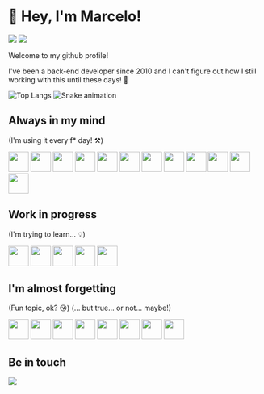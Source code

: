 # 👋 Hey, I'm Marcelo! 
![](https://komarev.com/ghpvc/?username=mmmartinelli&color=yellowgreen&abbreviated=true)
![](https://img.shields.io/github/followers/mmmartinelli)

Welcome to my github profile!

I've been a back-end developer since 2010 and I can't figure out how I still working with this until these days! 🤔 

![Top Langs](https://github-readme-stats.vercel.app/api/top-langs/?username=mmmartinelli&theme=merko) 
![Snake animation](https://github.com/mmmartinelli/mmmartinelli/blob/output/github-contribution-grid-snake.svg)

## Always in my mind
(I'm using it every f* day! ⚒️)

<img loading="lazy" src="https://cdn.jsdelivr.net/gh/devicons/devicon/icons/vscode/vscode-original.svg" width="40" height="40"/> <img loading="lazy" src="https://cdn.jsdelivr.net/gh/devicons/devicon/icons/csharp/csharp-original.svg" width="40" height="40"/> <img loading="lazy" src="https://cdn.jsdelivr.net/gh/devicons/devicon/icons/dotnetcore/dotnetcore-original.svg" width="40" height="40"/> <img loading="lazy" src="https://cdn.jsdelivr.net/gh/devicons/devicon/icons/redis/redis-original.svg" width="40" height="40"/> <img loading="lazy" src="https://cdn.jsdelivr.net/gh/devicons/devicon/icons/docker/docker-original.svg" width="40" height="40"/> <img loading="lazy" src="https://cdn.jsdelivr.net/gh/devicons/devicon/icons/postgresql/postgresql-original.svg" width="40" height="40"/> <img loading="lazy" src="https://cdn.jsdelivr.net/gh/devicons/devicon/icons/selenium/selenium-original.svg" width="40" height="40"/> <img loading="lazy" src="https://cdn.jsdelivr.net/gh/devicons/devicon/icons/azure/azure-original.svg" width="40" height="40"/> <img loading="lazy" src="https://cdn.jsdelivr.net/gh/devicons/devicon/icons/amazonwebservices/amazonwebservices-original.svg" width="40" height="40"/> <img loading="lazy" src="https://cdn.jsdelivr.net/gh/devicons/devicon/icons/linux/linux-original.svg" width="40" height="40"/> <img loading="lazy" src="https://cdn.jsdelivr.net/gh/devicons/devicon/icons/git/git-original.svg" width="40" height="40"/> <img loading="lazy" src="https://cdn.jsdelivr.net/gh/devicons/devicon/icons/nuget/nuget-original.svg" width="40" height="40"/>

## Work in progress
(I'm trying to learn... 💡)

<img loading="lazy" src="https://cdn.jsdelivr.net/gh/devicons/devicon/icons/rust/rust-plain.svg" width="40" height="40"/> <img loading="lazy" src="https://cdn.jsdelivr.net/gh/devicons/devicon/icons/python/python-original.svg" width="40" height="40"/> <img loading="lazy" src="https://cdn.jsdelivr.net/gh/devicons/devicon/icons/figma/figma-original.svg" width="40" height="40"/> <img loading="lazy" src="https://cdn.jsdelivr.net/gh/devicons/devicon/icons/typescript/typescript-original.svg" width="40" height="40"/> <img loading="lazy" src="https://cdn.jsdelivr.net/gh/devicons/devicon/icons/vuejs/vuejs-original.svg" width="40" height="40"/>

## I'm almost forgetting
(Fun topic, ok? 😘)
(... but true... or not... maybe!)

<img loading="lazy" src="https://cdn.jsdelivr.net/gh/devicons/devicon/icons/c/c-original.svg" width="40" height="40"/> <img loading="lazy" src="https://cdn.jsdelivr.net/gh/devicons/devicon/icons/cplusplus/cplusplus-original.svg" width="40" height="40"/> <img loading="lazy" src="https://cdn.jsdelivr.net/gh/devicons/devicon/icons/ie10/ie10-original.svg" width="40" height="40"/> <img loading="lazy" src="https://cdn.jsdelivr.net/gh/devicons/devicon/icons/visualstudio/visualstudio-plain.svg" width="40" height="40"/> <img loading="lazy" src="https://cdn.jsdelivr.net/gh/devicons/devicon/icons/microsoftsqlserver/microsoftsqlserver-plain-wordmark.svg" width="40" height="40"/> <img loading="lazy" src="https://cdn.jsdelivr.net/gh/devicons/devicon/icons/oracle/oracle-original.svg" width="40" height="40"/> <img loading="lazy" src="https://cdn.jsdelivr.net/gh/devicons/devicon/icons/ubuntu/ubuntu-plain.svg" width="40" height="40"/> <img loading="lazy" src="https://cdn.jsdelivr.net/gh/devicons/devicon/icons/windows8/windows8-original.svg" width="40" height="40"/> 

## Be in touch
<div>
<a href="https://www.linkedin.com/in/marcelommartinelli" target="_blank">
<img loading="lazy" src="https://img.shields.io/badge/-LinkedIn-%230077B5?style=for-the-badge&logo=linkedin&logoColor=white" target="_blank">
</a>   
</div>
<!--
**mmmartinelli/mmmartinelli** is a ✨ _special_ ✨ repository because its `README.md` (this file) appears on your GitHub profile.

Here are some ideas to get you started:

- 🔭 I’m currently working on ...
- 🌱 I’m currently learning ...
- 👯 I’m looking to collaborate on ...
- 🤔 I’m looking for help with ...
- 💬 Ask me about ...
- 📫 How to reach me: ...
- 😄 Pronouns: ...
- ⚡ Fun fact: ...
-->
